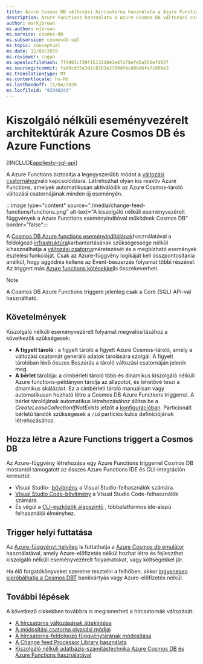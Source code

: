 ```yaml
---
title: Azure Cosmos DB változási hírcsatorna használata a Azure Functions
description: Azure Functions használata a Azure Cosmos DB változási csatornához való kapcsolódáshoz. Később létrehozhat olyan reaktív Azure-függvényeket, amelyek minden új eseménynél aktiválva vannak.
author: markjbrown
ms.author: mjbrown
ms.service: cosmos-db
ms.subservice: cosmosdb-sql
ms.topic: conceptual
ms.date: 12/03/2019
ms.reviewer: sngun
ms.openlocfilehash: 7f4903cf29f15132db91e47d78efe5a556efd937
ms.sourcegitcommit: fa90cd55e341c8201e3789df4cd8bd6fe7c809a3
ms.translationtype: MT
ms.contentlocale: hu-HU
ms.lasthandoff: 11/04/2020
ms.locfileid: "93340243"
---
```

# <a name="serverless-event-based-architectures-with-azure-cosmos-db-and-azure-functions"></a>Kiszolgáló nélküli eseményvezérelt architektúrák Azure Cosmos DB és Azure Functions
[!INCLUDE[appliesto-sql-api](includes/appliesto-sql-api.md)]

A Azure Functions biztosítja a legegyszerűbb módot a [változási csatornához](change-feed.md)való kapcsolódásra. Létrehozhat olyan kis reaktív Azure Functions, amelyek automatikusan aktiválódik az Azure Cosmos-tároló változási csatornájának minden új eseményén.

:::image type="content" source="./media/change-feed-functions/functions.png" alt-text="A kiszolgáló nélküli eseményvezérelt függvények a Azure Functions eseményindítóval működnek Cosmos DB" border="false":::

A [Cosmos DB Azure functions eseményindítójának](../azure-functions/functions-bindings-cosmosdb-v2-trigger.md)használatával a feldolgozó [infrastruktúra](./change-feed-processor.md)karbantartásának szükségessége nélkül kihasználhatja a [változási csatorna](./change-feed-processor.md)méretezését és a megbízható események észlelési funkcióját. Csak az Azure-függvény logikáját kell összpontosítania anélkül, hogy aggódnia kellene az Event-beszerzés folyamat többi részével. Az triggert más [Azure functions kötésekkel](../azure-functions/functions-triggers-bindings.md#supported-bindings)is összekeverheti.

> [!NOTE]
> A Cosmos DB Azure Functions triggere jelenleg csak a Core (SQL) API-val használható.

## <a name="requirements"></a>Követelmények

Kiszolgáló nélküli eseményvezérelt folyamat megvalósításához a következők szükségesek:

* **A figyelt tároló** : a figyelt tároló a figyelt Azure Cosmos-tároló, amely a változási csatornát generáló adatok tárolására szolgál. A figyelt tárolóban lévő összes Beszúrás a tároló változási csatornáján jelenik meg.
* **A bérlet** tárolója: a címbérleti tároló több és dinamikus kiszolgáló nélküli Azure functions-példányon tárolja az állapotot, és lehetővé teszi a dinamikus skálázást. Ez a címbérleti tároló manuálisan vagy automatikusan hozható létre a Cosmos DB Azure Functions triggerrel. A bérlet tárolójának automatikus létrehozásához állítsa be a *CreateLeaseCollectionIfNotExists* jelzőt a [konfigurációban](../azure-functions/functions-bindings-cosmosdb-v2-trigger.md#configuration). Particionált bérletű tárolók szükségesek a `/id` partíciós kulcs definíciójának létrehozásához.

## <a name="create-your-azure-functions-trigger-for-cosmos-db"></a>Hozza létre a Azure Functions triggert a Cosmos DB

Az Azure-függvény létrehozása egy Azure Functions triggerrel Cosmos DB mostantól támogatott az összes Azure Functions IDE és CLI-integráción keresztül:

* Visual Studio- [bővítmény](../azure-functions/functions-develop-vs.md) a Visual Studio-felhasználók számára.
* [Visual Studio Code-bővítmény](/azure/developer/javascript/tutorial-vscode-serverless-node-01) a Visual Studio Code-felhasználók számára.
* És végül a [CLI-eszközök alapszintű](../azure-functions/functions-run-local.md#create-func) , többplatformos ide-alapú felhasználói élményhez.

## <a name="run-your-trigger-locally"></a>Trigger helyi futtatása

Az [Azure-függvényt helyileg](../azure-functions/functions-develop-local.md) is futtathatja a [Azure Cosmos db emulátor](./local-emulator.md) használatával, amely Azure-előfizetés nélkül hozhat létre és fejleszthet kiszolgáló nélküli eseményvezérelt folyamatokat, vagy költségekkel jár.

Ha élő forgatókönyveket szeretne tesztelni a felhőben, akkor [ingyenesen kipróbálhatja a Cosmos DBT](https://azure.microsoft.com/try/cosmosdb/) bankkártyás vagy Azure-előfizetés nélkül.

## <a name="next-steps"></a>További lépések

A következő cikkekben továbbra is megismerheti a hírcsatornák változását:

* [A hírcsatorna változásának áttekintése](change-feed.md)
* [A módosítási csatorna olvasási módjai](read-change-feed.md)
* [A hírcsatorna-feldolgozó függvénytárának módosítása](change-feed-processor.md)
* [A Change feed Processor Library használata](change-feed-processor.md)
* [Kiszolgáló nélküli adatbázis-számítástechnika Azure Cosmos DB és Azure Functions használatával](serverless-computing-database.md)
